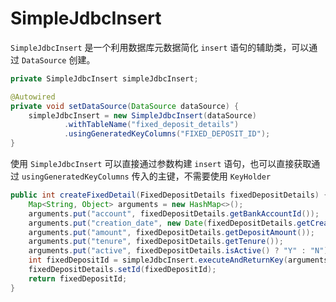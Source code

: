 # SimpleJdbcInsert

`SimpleJdbcInsert` 是一个利用数据库元数据简化 `insert` 语句的辅助类，可以通过 `DataSource` 创建。

```java
private SimpleJdbcInsert simpleJdbcInsert;

@Autowired
private void setDataSource(DataSource dataSource) {
    simpleJdbcInsert = new SimpleJdbcInsert(dataSource)
            .withTableName("fixed_deposit_details")
            .usingGeneratedKeyColumns("FIXED_DEPOSIT_ID");
}
```

使用 `SimpleJdbcInsert` 可以直接通过参数构建 `insert` 语句，也可以直接获取通过 `usingGeneratedKeyColumns` 传入的主键，不需要使用 `KeyHolder`

```java
public int createFixedDetail(FixedDepositDetails fixedDepositDetails) {
    Map<String, Object> arguments = new HashMap<>();
    arguments.put("account", fixedDepositDetails.getBankAccountId());
    arguments.put("creation_date", new Date(fixedDepositDetails.getCreationDate().getTime()));
    arguments.put("amount", fixedDepositDetails.getDepositAmount());
    arguments.put("tenure", fixedDepositDetails.getTenure());
    arguments.put("active", fixedDepositDetails.isActive() ? "Y" : "N");
    int fixedDepositId = simpleJdbcInsert.executeAndReturnKey(arguments).intValue();
    fixedDepositDetails.setId(fixedDepositId);
    return fixedDepositId;
}
```

‍

